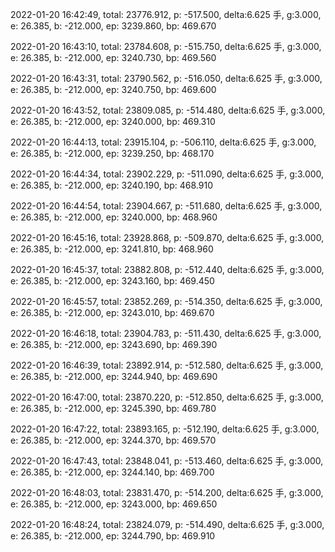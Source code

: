 2022-01-20 16:42:49, total: 23776.912, p: -517.500, delta:6.625 手, g:3.000, e: 26.385, b: -212.000, ep: 3239.860, bp: 469.670

2022-01-20 16:43:10, total: 23784.608, p: -515.750, delta:6.625 手, g:3.000, e: 26.385, b: -212.000, ep: 3240.730, bp: 469.560

2022-01-20 16:43:31, total: 23790.562, p: -516.050, delta:6.625 手, g:3.000, e: 26.385, b: -212.000, ep: 3240.750, bp: 469.600

2022-01-20 16:43:52, total: 23809.085, p: -514.480, delta:6.625 手, g:3.000, e: 26.385, b: -212.000, ep: 3240.000, bp: 469.310

2022-01-20 16:44:13, total: 23915.104, p: -506.110, delta:6.625 手, g:3.000, e: 26.385, b: -212.000, ep: 3239.250, bp: 468.170

2022-01-20 16:44:34, total: 23902.229, p: -511.090, delta:6.625 手, g:3.000, e: 26.385, b: -212.000, ep: 3240.190, bp: 468.910

2022-01-20 16:44:54, total: 23904.667, p: -511.680, delta:6.625 手, g:3.000, e: 26.385, b: -212.000, ep: 3240.000, bp: 468.960

2022-01-20 16:45:16, total: 23928.868, p: -509.870, delta:6.625 手, g:3.000, e: 26.385, b: -212.000, ep: 3241.810, bp: 468.960

2022-01-20 16:45:37, total: 23882.808, p: -512.440, delta:6.625 手, g:3.000, e: 26.385, b: -212.000, ep: 3243.160, bp: 469.450

2022-01-20 16:45:57, total: 23852.269, p: -514.350, delta:6.625 手, g:3.000, e: 26.385, b: -212.000, ep: 3243.010, bp: 469.670

2022-01-20 16:46:18, total: 23904.783, p: -511.430, delta:6.625 手, g:3.000, e: 26.385, b: -212.000, ep: 3243.690, bp: 469.390

2022-01-20 16:46:39, total: 23892.914, p: -512.580, delta:6.625 手, g:3.000, e: 26.385, b: -212.000, ep: 3244.940, bp: 469.690

2022-01-20 16:47:00, total: 23870.220, p: -512.850, delta:6.625 手, g:3.000, e: 26.385, b: -212.000, ep: 3245.390, bp: 469.780

2022-01-20 16:47:22, total: 23893.165, p: -512.190, delta:6.625 手, g:3.000, e: 26.385, b: -212.000, ep: 3244.370, bp: 469.570

2022-01-20 16:47:43, total: 23848.041, p: -513.460, delta:6.625 手, g:3.000, e: 26.385, b: -212.000, ep: 3244.140, bp: 469.700

2022-01-20 16:48:03, total: 23831.470, p: -514.200, delta:6.625 手, g:3.000, e: 26.385, b: -212.000, ep: 3243.000, bp: 469.650

2022-01-20 16:48:24, total: 23824.079, p: -514.490, delta:6.625 手, g:3.000, e: 26.385, b: -212.000, ep: 3244.790, bp: 469.910